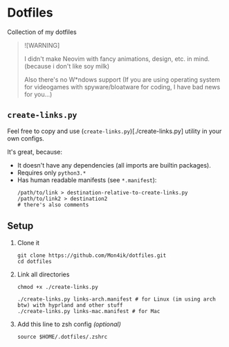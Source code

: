 # Dotfiles

Collection of my dotfiles

> ![WARNING]
>
> I didn't make Neovim with fancy animations, design, etc. in mind. (because i don't like soy milk)
> 
> Also there's no W*ndows support (If you are using operating system for videogames with spyware/bloatware for coding, I have bad news for you...)

## `create-links.py`

Feel free to copy and use (`create-links.py`)[./create-links.py] utility in your own configs.

It's great, because:

 - It doesn't have any dependencies (all imports are builtin packages).
 - Requires only `python3.*`
 - Has human readable manifests (see `*.manifest`):
   ```
   /path/to/link > destination-relative-to-create-links.py
   /path/to/link2 > destination2
   # there's also comments
   ```

## Setup

1. Clone it
   ```shell
   git clone https://github.com/Mon4ik/dotfiles.git
   cd dotfiles
   ```
2. Link all directories
   ```shell
   chmod +x ./create-links.py
   
   ./create-links.py links-arch.manifest # for Linux (im using arch btw) with hyprland and other stuff 
   ./create-links.py links-mac.manifest # for Mac
   ```
3. Add this line to zsh config *(optional)*
   ```shell
   source $HOME/.dotfiles/.zshrc
   ```
